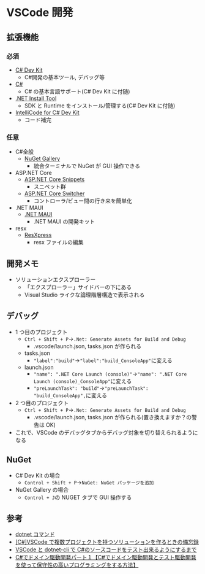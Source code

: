 # VSCode 開発

## 拡張機能

### 必須

- [C# Dev Kit](https://marketplace.visualstudio.com/items?itemName=ms-dotnettools.csdevkit)
  - C#開発の基本ツール, デバッグ等
- [C#](https://marketplace.visualstudio.com/items?itemName=ms-dotnettools.csharp)
  - C# の基本言語サポート(C# Dev Kit に付随)
- [.NET Install Tool](https://marketplace.visualstudio.com/items?itemName=ms-dotnettools.vscode-dotnet-runtime)
  - SDK と Runtime をインストール/管理する(C# Dev Kit に付随)
- [IntelliCode for C# Dev Kit](https://marketplace.visualstudio.com/items?itemName=ms-dotnettools.vscodeintellicode-csharp)
  - コード補完

### 任意

- C#全般
  - [NuGet Gallery](https://marketplace.visualstudio.com/items?itemName=patcx.vscode-nuget-gallery)
    - 統合ターミナルで NuGet が GUI 操作できる
- ASP.NET Core
  - [ASP.NET Core Snippets](https://marketplace.visualstudio.com/items?itemName=rahulsahay.Csharp-ASPNETCore)
    - スニペット群
  - [ASP.NET Core Switcher](https://marketplace.visualstudio.com/items?itemName=adrianwilczynski.asp-net-core-switcher)
    - コントローラ/ビュー間の行き来を簡単化
- .NET MAUI
  - [.NET MAUI](https://marketplace.visualstudio.com/items?itemName=ms-dotnettools.dotnet-maui)
    - .NET MAUI の開発キット
- resx
  - [ResXpress](https://marketplace.visualstudio.com/items?itemName=H4kan.resXpress)
    - resx ファイルの編集

## 開発メモ

- ソリューションエクスプローラー
  - 「エクスプローラー」サイドバーの下にある
  - Visual Studio ライクな論理階層構造で表示される

## デバッグ

- 1 つ目のプロジェクト
  - `Ctrl + Shift + P`→`.Net: Generate Assets for Build and Debug`
    - .vscode/launch.json, tasks.json が作られる
  - tasks.json
    - `"label":"build"`→`"label":"build_ConsoleApp"`に変える
  - launch.json
    - `"name": ".NET Core Launch (console)"`→`"name": ".NET Core Launch (console)_ConsoleApp"`に変える
    - `"preLaunchTask": "build"`→`"preLaunchTask": "build_ConsoleApp",`に変える
- 2 つ目のプロジェクト
  - `Ctrl + Shift + P`→`.Net: Generate Assets for Build and Debug`
    - .vscode/launch.json, tasks.json が作られる(置き換えますか？の警告は OK)
- これで、VSCode のデバッグタブからデバッグ対象を切り替えられるようになる

## NuGet

- C# Dev Kit の場合
  - `Control + Shift + P`→`NuGet: NuGet パッケージを追加`
- NuGet Gallery の場合
  - `Control + J`の NUGET タブで GUI 操作する

## 参考

- [dotnet コマンド](https://learn.microsoft.com/ja-jp/dotnet/core/tools/dotnet)
- [[C#]VSCode で複数プロジェクトを持つソリューションを作るときの備忘録](https://qiita.com/unyorita/items/8a92cb19b618e8e4a4a5)
- [VSCode と dotnet-cli で C#のソースコードをテスト出来るようにするまで](https://qiita.com/jnuank/items/e9aeb2d8c99d1e6f1081)
- [C#でドメイン駆動開発パート１【C#でドメイン駆動開発とテスト駆動開発を使って保守性の高いプログラミングをする方法】](https://yayoi-kkjp.udemy.com/course/domain-1/)
